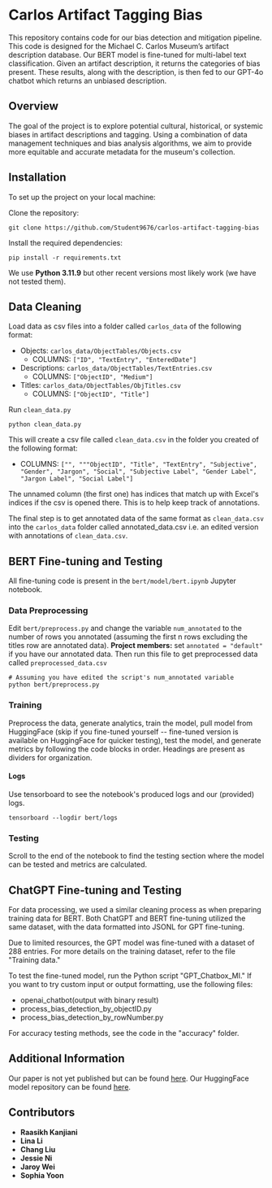 # Carlos Artifact Tagging Bias

This repository contains code for our bias detection and mitigation pipeline. This code is designed for the Michael C. Carlos Museum’s artifact description database. Our BERT model is fine-tuned for multi-label text classification. Given an artifact description, it returns the categories of bias present. These results, along with the description, is then fed to our GPT-4o chatbot which returns an unbiased description.

## Overview

The goal of the project is to explore potential cultural, historical, or systemic biases in artifact descriptions and tagging. Using a combination of data management techniques and bias analysis algorithms, we aim to provide more equitable and accurate metadata for the museum's collection.

## Installation

To set up the project on your local machine:

Clone the repository:

```
git clone https://github.com/Student9676/carlos-artifact-tagging-bias
```

Install the required dependencies:

```
pip install -r requirements.txt
```

We use **Python 3.11.9** but other recent versions most likely work (we have not tested them).

## Data Cleaning

Load data as csv files into a folder called `carlos_data` of the following format:  

* Objects: `carlos_data/ObjectTables/Objects.csv`
  * COLUMNS: `["ID", "TextEntry", "EnteredDate"]`
* Descriptions: `carlos_data/ObjectTables/TextEntries.csv`
  * COLUMNS: `["ObjectID", "Medium"]`
* Titles: `carlos_data/ObjectTables/ObjTitles.csv`
  * COLUMNS: `["ObjectID", "Title"]`

Run `clean_data.py`

```
python clean_data.py
```

This will create a csv file called `clean_data.csv` in the folder you created of the following format:

* COLUMNS: `["", """ObjectID", "Title", "TextEntry", "Subjective", "Gender", "Jargon", "Social", "Subjective Label", "Gender Label", "Jargon Label", "Social Label"]`

The unnamed column (the first one) has indices that match up with Excel's indices if the csv is opened there. This is to help keep track of annotations. 

The final step is to get annotated data of the same format as `clean_data.csv` into the `carlos_data` folder called annotated_data.csv i.e. an edited version with annotations of `clean_data.csv`.

## BERT Fine-tuning and Testing

All fine-tuning code is present in the `bert/model/bert.ipynb` Jupyter notebook.

### Data Preprocessing

Edit `bert/preprocess.py` and change the variable `num_annotated` to the number of rows you annotated (assuming the first n rows excluding the titles row are annotated data). **Project members:** set `annotated = "default"` if you have our annotated data. Then run this file to get preprocessed data called `preprocessed_data.csv`

```
# Assuming you have edited the script's num_annotated variable
python bert/preprocess.py
```

### Training

Preprocess the data, generate analytics, train the model, pull model from HuggingFace (skip if you fine-tuned yourself -- fine-tuned version is available on HuggingFace for quicker testing), test the model, and generate metrics by following the code blocks in order. Headings are present as dividers for organization.

#### Logs

Use tensorboard to see the notebook's produced logs and our (provided) logs.

```
tensorboard --logdir bert/logs
```

### Testing

Scroll to the end of the notebook to find the testing section where the model can be tested and metrics are calculated.

## ChatGPT Fine-tuning and Testing
For data processing, we used a similar cleaning process as when preparing training data for BERT. Both ChatGPT and BERT fine-tuning utilized the same dataset, with the data formatted into JSONL for GPT fine-tuning.

Due to limited resources, the GPT model was fine-tuned with a dataset of 288 entries. For more details on the training dataset, refer to the file "Training data."

To test the fine-tuned model, run the Python script "GPT_Chatbox_MI." If you want to try custom input or output formatting, use the following files:
- openai_chatbot(output with binary result)
- process_bias_detection_by_objectID.py
- process_bias_detection_by_rowNumber.py

For accuracy testing methods, see the code in the "accuracy" folder.


## Additional Information

Our paper is not yet published but can be found [here](https://drive.google.com/file/d/1BwXwciVGM6w-nuZKwceYzyzuNmEPcq1s/view?usp=sharing). Our HuggingFace model repository can be found [here](https://huggingface.co/raasikhk/carlos_bert_v2_2).

## Contributors

* **Raasikh Kanjiani**
* **Lina Li**
* **Chang Liu**
* **Jessie Ni**
* **Jaroy Wei**
* **Sophia Yoon**
